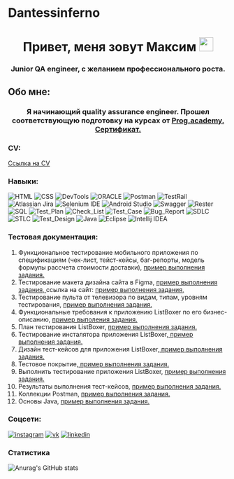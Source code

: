 # Dantessinferno
<h1 align="center">Привет, меня зовут Максим 
<img src="https://github.com/blackcater/blackcater/raw/main/images/Hi.gif" height="32"/></h1>
<h3 align="center">Junior QA engineer, с желанием профессионального роста.</h3>

## Обо мне:
<h3 align="center">Я начинающий quality assurance engineer. Прошел соответствующую подготовку на курсах от <a href="https://prog.academy/qa" target="_blank">Prog.academy.</a> 
<a href="https://disk.yandex.ru/i/nI-pyPRbtkB0ww" target="_blank">Сертификат.</a> </h3>

### CV:

<a href="https://docviewer.yandex.ru/view/898370927/?*=UmDZPwkK2Zo%2FCS9zm4tjJYRgUHp7InVybCI6InlhLWRpc2s6Ly8vZGlzay%2FQoNC10LfRjtC80LVf0YLQtdGB0YLQuNGA0L7QstGJ0LjQutCwX9Ch0YLQsNGA0L7RgdGC0LXQvdC60L5f0Jxf0KFfMDFfMTBfMjAyMy5wZGYiLCJ0aXRsZSI6ItCg0LXQt9GO0LzQtV%2FRgtC10YHRgtC40YDQvtCy0YnQuNC60LBf0KHRgtCw0YDQvtGB0YLQtdC90LrQvl%2FQnF%2FQoV8wMV8xMF8yMDIzLnBkZiIsIm5vaWZyYW1lIjpmYWxzZSwidWlkIjoiODk4MzcwOTI3IiwidHMiOjE3MDE0NDY4MjcyMDAsInl1IjoiOTI0MDM2MjY4MTY5ODI2ODEwNSJ9">Ссылка на CV</a>

### Навыки:

![HTML](https://img.shields.io/badge/-HTML-090909?style=for-the-badge&logo=HTML5&logoColor=47C5FB)
![CSS](https://img.shields.io/badge/-CSS-090909?style=for-the-badge&logo=CSS3&logoColor=097CDB)
![DevTools](https://img.shields.io/badge/-DevTools-090909?style=for-the-badge&logo=DevTools&logoColor=F8C52C)
![ORACLE](https://img.shields.io/badge/-ORACLE-090909?style=for-the-badge&logo=ORACLE&logoColor=F88C00)
![Postman](https://img.shields.io/badge/-Postman-090909?style=for-the-badge&logo=Postman&logoColor=E9D54D)
![TestRail](https://img.shields.io/badge/-TestRail-090909?style=for-the-badge&logo=TestRail&logoColor=E5D3FF)
![Atlassian Jira](https://img.shields.io/badge/-Atlassian_Jira-090909?style=for-the-badge&logo=Jira&logoColor=6296CC)
![Selenium IDE](https://img.shields.io/badge/-Selenium_IDE-090909?style=for-the-badge&logo=Selenium&logoColor=E9D54D)
![Android Studio](https://img.shields.io/badge/-Android_Studio-090909?style=for-the-badge&logo=AndroidStudio&logoColor=E5D3FF)
![Swagger](https://img.shields.io/badge/-Swagger-090909?style=for-the-badge&logo=Swagger&logoColor=6296CC)
![Rester](https://img.shields.io/badge/-Rester-090909?style=for-the-badge&logo=Rester&logoColor=6296CC)
![SQL](https://img.shields.io/badge/-SQL-090909?style=for-the-badge&logo=SQL&logoColor=6296CC)
![Test_Plan](https://img.shields.io/badge/-Test_Plan-090909?style=for-the-badge&logo=TestPlan&logoColor=6296CC)
![Check_List](https://img.shields.io/badge/-Check_list-090909?style=for-the-badge&logo=Checklist&logoColor=6296CC)
![Test_Case](https://img.shields.io/badge/-Test_Case-090909?style=for-the-badge&logo=TestCase&logoColor=6296CC)
![Bug_Report](https://img.shields.io/badge/-Bug_Report-090909?style=for-the-badge&logo=BugReport&logoColor=6296CC)
![SDLC](https://img.shields.io/badge/-SDLC-090909?style=for-the-badge&logo=SDLC&logoColor=6296CC)
![STLC](https://img.shields.io/badge/-STLC-090909?style=for-the-badge&logo=STLC&logoColor=6296CC)
![Test_Design](https://img.shields.io/badge/-Test_Design-090909?style=for-the-badge&logo=TestDesign&logoColor=6296CC)
![Java](https://img.shields.io/badge/-Java-090909?style=for-the-badge&logo=Java&logoColor=6296CC)
![Eclipse](https://img.shields.io/badge/-Eclipse-090909?style=for-the-badge&logo=Eclipse&logoColor=6296CC)
![Intellij IDEA](https://img.shields.io/badge/-Intellij_IDEA-090909?style=for-the-badge&logo=IntellijIDEA&logoColor=6296CC)

### Тестовая документация:

<ol>
  <li>Функциональное тестирование мобильного приложения по спецификациям (чек-лист, тейст-кейсы, баг-репорты, модель формулы рассчета стоимости доставки), <a href="https://docs.google.com/spreadsheets/d/1olerws5Vz1t8wkDR6HjFkGBZdWR-1vApxIBN6lj-piQ/edit#gid=1016518820" target="_blank"> пример выполнения задания.</a></li>
<li>Тестирование макета дизайна сайта в Figma, <a href="https://docs.google.com/spreadsheets/d/1qFkfM7goo9ihN5PuZk6RAhT4Mr3mhM-DImVk_LFuzbc/edit#gid=322750584" target="_blank"> пример выполнения задания, </a> ссылка на сайт: <a href="https://p-s.email/#!" target="_blank"> пример выполнения задания, </a></li>
  <li>Тестирование пульта от телевизора по видам, типам, уровням тестирования, <a href="https://docs.google.com/spreadsheets/d/1ZofpgNv17KyLg4f40ysZ1HQsXQ9rmYljZmSlQv5i-_E/edit#gid=0" target="_blank"> пример выполнения задания.</a></li>
  <li>Функциональные требования к приложению ListBoxer по его бизнес-описанию, <a href="https://docs.google.com/document/d/12ugl_1-MpkS-O_xsxZWse49B1X_PSoLNsCadPxnBsPU/edit" target="_blank"> пример выполения задания.</a></li>
  <li>План тестирования ListBoxer, <a href="https://docs.google.com/document/d/1WlbR2cVD7n3WBcS8bH_Z6BLX14hurFiiZBPa9KO3Hb0/edit"> пример выполнения задания.</a></li>
  <li>Тестирование инсталятора приложения ListBoxer,<a href="https://docs.google.com/spreadsheets/d/11m8orBiJFvvGmFhRseHRTzYdp6r6bKLK_u6OWry7vk0/edit#gid=0"> пример выполнения задания.</a> </li>
  <li>Дизайн тест-кейсов для приложения ListBoxer,<a href="https://docs.google.com/spreadsheets/d/12mHk2Q5nYQnhpM-GfuJxeAKEH4UqavPofMFKEMe3Ka4/edit#gid=0"> пример выполнения задания.</a> </li>
  <li>Тестовое покрытие,<a href="https://docs.google.com/spreadsheets/d/12mHk2Q5nYQnhpM-GfuJxeAKEH4UqavPofMFKEMe3Ka4/edit#gid=988188004"> пример выполнения задания.</a></li>
  <li>Выполнить тестирование приложения ListBoxer, <a href="https://classroom.google.com/c/NjE2MDY1MDY0NDUx/a/NjE3MTQwNjQ2OTgx/details"> пример выполнения задания.</a></li>
  <li>Результаты выполнения тест-кейсов, <a href="https://docs.google.com/spreadsheets/d/12mHk2Q5nYQnhpM-GfuJxeAKEH4UqavPofMFKEMe3Ka4/edit#gid=443104143"> пример выполнения задания.</a></li>
  <li>Коллекции Postman, <a href="https://github.com/Dantesssinferno/Postman.git"> пример выполнения задания.</a></li>
  <li>Основы Java, <a href="https://github.com/Dantesssinferno/-Home-Works.git"> пример выполнения задания.</a></li>
</ol>

### Соцсети:

[![instagram](https://img.shields.io/badge/-instagram-090909?style=for-the-badge&logo=instagram&logoColor=478C5FB)](https://www.instagram.com/maksstar92/)
[![vk](https://img.shields.io/badge/-vk-090909?style=for-the-badge&logo=vk&logoColor=097CDB)](https://vk.com/id526190332)
[![linkedin](https://img.shields.io/badge/-linkedin-090909?style=for-the-badge&logo=linkedin&logoColor=097CDB)](https://www.linkedin.com/in/maksstar92/)

### Статистика

![Anurag's GitHub stats](https://github-readme-stats.vercel.app/api?username=Dantesssinferno&show_icons=true&bg_color=00000000)
